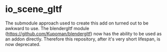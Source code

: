 # io_scene_gltf
The submodule approach used to create this add on turned out to be awkward to use. The blendergltf module (https://github.com/Kupoman/blendergltf) now has the ability to be used as an addon directly. Therefore this repository, after it's very short lifespan, is now deprecated.
